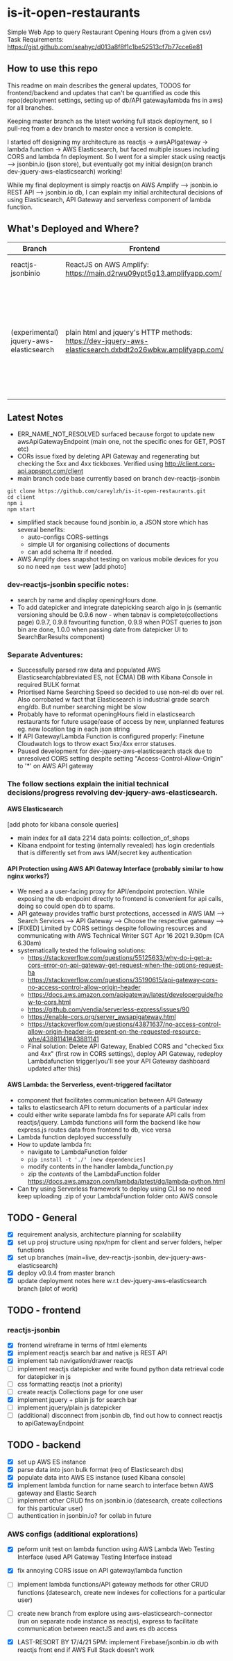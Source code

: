 # is-it-open-restaurants
Simple Web App to query Restaurant Opening Hours (from a given csv) </br>
Task Requirements: https://gist.github.com/seahyc/d013a8f8f1c1be52513cf7b77cce6e81

## How to use this repo
This readme on main describes the general updates, TODOS for frontend/backend and updates that can't be quantified as code this repo(deployment settings, setting up of db/API gateway/lambda fns in aws) for all branches.

Keeping master branch as the latest working full stack deployment, so I pull-req from a dev branch to master once a version is complete. 

I started off designing my architecture as reactjs -> awsAPIgateway -> lambda function -> AWS Elasticsearch, but faced multiple issues including CORS and lambda fn deployment. So I went for a simpler stack using reactjs --> jsonbin.io (json store), but eventually got my initial design(on branch dev-jquery-aws-elasticsearch) working! 

While my final deployment is simply reactjs on AWS Amplify --> jsonbin.io REST API --> jsonbin.io db, I can explain my initial architectural decisions of using Elasticsearch, API Gateway and serverless component of lambda function.

## What's Deployed and Where?
| Branch | Frontend  | Backend | Db |
| ------------- | ------------- | ------------- | ------------- |
| reactjs-jsonbinio | ReactJS on AWS Amplify:  https://main.d2rwu09ypt5g13.amplifyapp.com/ | - (didn't need express) | jsonbin.io |
| (experimental) jquery-aws-elasticsearch | plain html and jquery's HTTP methods: https://dev-jquery-aws-elasticsearch.dxbdt2o26wbkw.amplifyapp.com/ | AWS API Gateway (success), lambda function (success). Update after Consult with AWS Technical Writer Liz Synder | AWS ElasticSearch (success) |

## Latest Notes
- ERR_NAME_NOT_RESOLVED surfaced because forgot to update new awsApiGatewayEndpoint (main one, not the specific ones for GET, POST etc)
- CORs issue fixed by deleting API Gateway and regenerating but checking the 5xx and 4xx tickboxes. Verified using http://client.cors-api.appspot.com/client
- main branch code base currently based on branch dev-reactjs-jsonbin
```
git clone https://github.com/careylzh/is-it-open-restaurants.git
cd client
npm i
npm start
```
- simplified stack because found jsonbin.io, a JSON store which has several benefits:
  - auto-configs CORS-settings
  - simple UI for organising collections of documents
  - can add schema ltr if needed.
- AWS Amplify does snapshot testing on various mobile devices for you so no need ```npm test``` wew [add photo]
### dev-reactjs-jsonbin specific notes: 
- search by name and display openingHours done. 
- To add datepicker and integrate datepicking search algo in js (semantic versioning should be 0.9.6 now - when tabnav is complete(collections page) 0.9.7, 0.9.8 favouriting function, 0.9.9 when POST queries to json bin are done, 1.0.0 when passing date from datepicker UI to SearchBarResults component)
### Separate Adventures:
- Successfully parsed raw data and populated AWS Elasticsearch(abbreviated ES, not ECMA) DB with Kibana Console in required BULK format
- Priortised Name Searching Speed so decided to use non-rel db over rel. Also corrobated w fact that Elasticsearch is industrial grade search eng/db. But number searching might be slow
- Probably have to reformat openingHours field in elasticsearch restaurants for future usage/ease of access by new, unplanned features eg. new location tag in each json string
- If API Gateway/Lambda Function is configured properly: Finetune Cloudwatch logs to throw exact 5xx/4xx error statuses. 
- Paused development for dev-jquery-aws-elasticsearch stack due to unresolved CORS setting despite setting "Access-Control-Allow-Origin" to '*' on AWS API gateway

### The follow sections explain the initial technical decisions/progress revolving dev-jquery-aws-elasticsearch.
#### AWS Elasticsearch
[add photo for kibana console queries]
- main index for all data 2214 data points: collection_of_shops
- Kibana endpoint for testing (internally revealed) has login credentials that is differently set from aws IAM/secret key authentication

#### API Protection using AWS API Gateway Interface (probably similar to how nginx works?)
- We need a a user-facing proxy for API/endpoint protection. While exposing the db endpoint directly to frontend is convenient for api calls, doing so could open db to spams. 
- API gateway provides traffic burst protections, accessed in AWS IAM --> Search Services --> API Gateway --> Choose the respective gateway --> 
- [FIXED] Limited by CORS settings despite following resources and communicating with AWS Technical Writer SGT Apr 16 2021 9.30pm (CA 6.30am)
- systematically tested the following solutions:
  - https://stackoverflow.com/questions/55125633/why-do-i-get-a-cors-error-on-api-gateway-get-request-when-the-options-request-ha
  - https://stackoverflow.com/questions/35190615/api-gateway-cors-no-access-control-allow-origin-header
  - https://docs.aws.amazon.com/apigateway/latest/developerguide/how-to-cors.html
  - https://github.com/vendia/serverless-express/issues/90
  - https://enable-cors.org/server_awsapigateway.html
  - https://stackoverflow.com/questions/43871637/no-access-control-allow-origin-header-is-present-on-the-requested-resource-whe/43881141#43881141
  - Final solution: Delete API Gateway, Enabled CORS and "checked 5xx and 4xx" (first row in CORS settings), deploy API Gateway, redeploy Lambdafunction trigger(you'll see your API Gateway dashboard updated after this)
 
#### AWS Lambda: the Serverless, event-triggered faciltator
-  component that facilitates communication between API Gateway
-  talks to elasticsearch API to return documents of a particular index
-  could either write separate lambda fns for separate API calls from reactjs/jquery. Lambda functions will form the backend like how express.js routes data from frontend to db, vice versa
- Lambda function deployed successfully
- How to update lambda fn:
  -  navigate to LambdaFunction folder
  -  ```pip install -t './' [new dependencies]```
  -  modify contents in the handler lambda_function.py
  -  zip the _contents_ of the LambdaFunction folder
  https://docs.aws.amazon.com/lambda/latest/dg/lambda-python.html
- Can try using Serverless framework to deploy using CLI so no need keep uploading .zip of your LambdaFunction folder onto AWS console

## TODO - General
- [x] requirement analysis, architecture planning for scalability
- [x] set up proj structure using npx/npm for client and server folders, helper functions 
- [x] set up branches (main=live, dev-reactjs-jsonbin, dev-jquery-aws-elasticsearch)
- [x] deploy v0.9.4 from master branch
- [x] update deployment notes here w.r.t dev-jquery-aws-elasticsearch branch (alot of work) 

## TODO - frontend 
### reactjs-jsonbin
- [x] frontend wireframe in terms of html elements 
- [x] implement reactjs search bar and native js REST API
- [x] implement tab navigation/drawer reactjs
- [ ] implement reactjs datepicker and write found python data retrieval code for datepicker in js 
- [ ] css formatting reactjs (not a priority)
- [ ] create reactjs Collections page for one user
- [x] implement jquery + plain js for search bar
- [ ] implement jquery/plain js datepicker
- [ ] (additional) disconnect from jsonbin db, find out how to connect reactjs to apiGatewayEndpoint

## TODO - backend
- [x] set up AWS ES instance
- [x] parse data into json bulk format (req of Elasticsearch dbs)
- [x] populate data into AWS ES instance (used Kibana console)
- [x] implement lambda function for name search to interface betwn AWS gateway and Elastic Search
- [ ] implement other CRUD fns on jsonbin.io (datesearch, create collections for this particular user)
- [ ] authentication in jsonbin.io? for collab in future 
### AWS configs (additional explorations)
- [x] peform unit test on lambda function using AWS Lambda Web Testing Interface (used API Gateway Testing Interface instead
- [x] fix annoying CORS issue on API gateway/lambda function
- [ ] implement lambda functions/API gateway methods for other CRUD functions (datesearch, create new indexes for collections for a particular user)
- [ ] create new branch from explore using aws-elasticsearch-connector (run on separate node instance as reactjs), express to facilitate communication between reactJS and aws es db access

- [x] LAST-RESORT BY 17/4/21 5PM: implement Firebase/jsonbin.io db with reactjs front end if AWS Full Stack doesn't work
